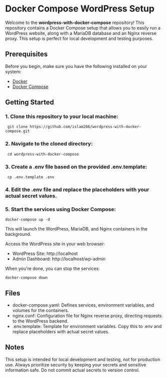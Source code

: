 # Docker Compose WordPress Setup

Welcome to the **wordpress-with-docker-compose** repository! This repository contains a Docker Compose setup that allows you to easily run a WordPress website, along with a MariaDB database and an Nginx reverse proxy. This setup is perfect for local development and testing purposes.

## Prerequisites

Before you begin, make sure you have the following installed on your system:

- [Docker](https://docs.docker.com/get-docker/)
- [Docker Compose](https://docs.docker.com/compose/install/)

## Getting Started

### 1. Clone this repository to your local machine:
     
     git clone https://github.com/islam286/wordpress-with-docker-compose.git

### 2. Navigate to the cloned directory:

  
     cd wordpress-with-docker-compose
### 3. Create a .env file based on the provided .env.template:

     cp .env.template .env
### 4. Edit the .env file and replace the placeholders with your actual secret values.

### 5. Start the services using Docker Compose:


    docker-compose up -d

This will launch the WordPress, MariaDB, and Nginx containers in the background.

Access the WordPress site in your web browser:

- WordPress Site: http://localhost
- Admin Dashboard: http://localhost/wp-admin

When you're done, you can stop the services:


    docker-compose down

## Files

- docker-compose.yaml: Defines services, environment variables, and volumes for the containers.
- nginx.conf: Configuration file for Nginx reverse proxy, directing requests to the WordPress backend.
- .env.template: Template for environment variables. Copy this to .env and replace placeholders with actual secret values.

## Notes

This setup is intended for local development and testing, not for production use.
Always prioritize security by keeping your secrets and sensitive information safe. Do not commit actual secrets to version control.
